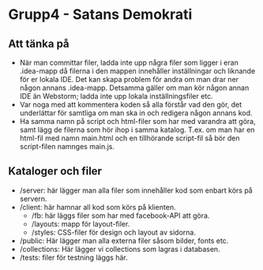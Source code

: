 # Grupp4 - Satans Demokrati


## Att tänka på
* När man committar filer, ladda inte upp några filer som ligger i eran .idea-mapp då filerna i den mappen innehåller inställningar och liknande för er lokala IDE. Det kan skapa problem för andra om man drar ner någon annans .idea-mapp. Detsamma gäller om man kör någon annan IDE än Webstorm; ladda inte upp lokala inställningsfiler etc.
* Var noga med att kommentera koden så alla förstår vad den gör, det underlättar för samtliga om man ska in och redigera någon annans kod.
* Ha samma namn på script och html-filer som har med varandra att göra, samt lägg de filerna som hör ihop i samma katalog. T.ex. om man har en html-fil med namn main.html och en tillhörande script-fil så bör den script-filen namnges main.js.

## Kataloger och filer
- /server: här lägger man alla filer som innehåller kod som enbart körs på servern.
- /client: här hamnar all kod som körs på klienten.
    - /fb: här läggs filer som har med facebook-API att göra.
    - /layouts: mapp för layout-filer.
    - /styles: CSS-filer för design och layout av sidorna.
- /public: Här lägger man alla externa filer såsom bilder, fonts etc.
- /collections: Här lägger vi collections som lagras i databasen.
- /tests: filer för testning läggs här.